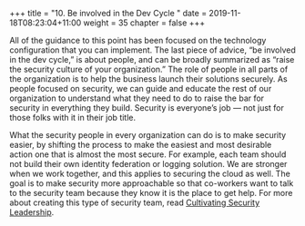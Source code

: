 +++
title = "10. Be involved in the Dev Cycle "
date = 2019-11-18T08:23:04+11:00
weight = 35
chapter = false
+++

All of the guidance to this point has been focused on the technology configuration that you can implement. The last piece of advice, “be involved in the dev cycle,” is about people, and can be broadly summarized as “raise the security culture of your organization.” The role of people in all parts of the organization is to help the business launch their solutions securely. As people focused on security, we can guide and educate the rest of our organization to understand what they need to do to raise the bar for security in everything they build. Security is everyone’s job — not just for those folks with it in their job title.

What the security people in every organization can do is to make security easier, by shifting the process to make the easiest and most desirable action one that is almost the most secure. For example, each team should not build their own identity federation or logging solution. We are stronger when we work together, and this applies to securing the cloud as well. The goal is to make security more approachable so that co-workers want to talk to the security team because they know it is the place to get help. For more about creating this type of security team, read [Cultivating Security Leadership](https://d1.awsstatic.com/executive-insights/en_US/ebook-cultivating-security-leadership.pdf).